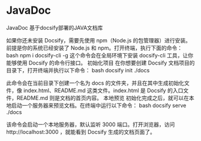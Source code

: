 # JavaDoc
JavaDoc 基于docsify部署的JAVA文档库


如果你还未安装 Docsify，需要先使用 npm（Node.js 的包管理器）进行安装。前提是你的系统已经安装了 Node.js 和 npm。打开终端，执行下面的命令：
bash
npm i docsify-cli -g
这个命令会在全局环境下安装 docsify-cli 工具，让你能够使用 Docsify 的命令行接口。
初始化项目
在你想要创建 Docsify 文档项目的目录下，打开终端并执行以下命令：
bash
docsify init ./docs

此命令会在当前目录下创建一个名为 docs 的文件夹，并且在其中生成初始化文件，像 index.html、README.md 这类文件。index.html 是 Docsify 的入口文件，README.md 则是文档的首页内容。
本地预览
初始化完成之后，就可以在本地启动一个服务器来预览文档。在终端中运行以下命令：
bash
docsify serve ./docs

该命令会启动一个本地服务器，默认监听 3000 端口。打开浏览器，访问 http://localhost:3000 ，就能看到 Docsify 生成的文档页面了。
